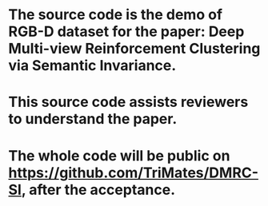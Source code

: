 
# The source code is the demo of RGB-D dataset for the paper: Deep Multi-view Reinforcement Clustering via Semantic Invariance.
# This source code assists reviewers to understand the paper.
# The whole code will be public on https://github.com/TriMates/DMRC-SI, after the acceptance.











